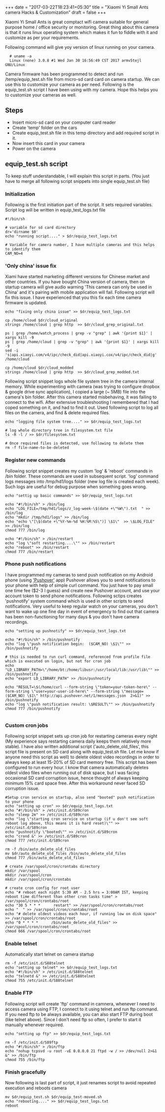 +++
date = "2017-03-22T18:23:41+05:30"
title = "Xiaomi Yi Small Ants camera Hacks  & Customization"
draft = false
+++




Xiaomi Yi Small Ants is great comptact wifi camera suitable for general purpose home / office security or monitoring. Great thing about this camera is that it runs linux operating system which makes it fun to fiddle with it and customize as per your requirements.

Following command will give yoy version of linux running on your camera.


<pre><code>  # uname -a
  Linux (none) 3.0.8 #1 Wed Jan 30 16:56:49 CST 2017 armv5tejl GNU/Linux
</code></pre>




Camera firmware has been programmed to detect and run /temp/equip_test.sh file from micro-sd card card on camera startup. We can use this to customize your camera as per need. Following is the equip_test.sh script I have been using with my camera. Hope this helps you to customize your cameras as well.




## Steps
* Insert micro-sd card on your computer card reader
* Create 'temp' folder on the cars
* Create equip_test.sh file in this temp directory and add required script in it.
* Now insert this card in  your camera
* Power on the camera









## equip_test.sh script

To keep stuff understandable, I will explain this script in parts. (You just have to merge all following script snippets into single equip_test.sh file) 





### Initialization
Following is the first initiation part of the script. It sets required variables. Script log will be written in equip_test_logs.txt file

<pre><code>#!/bin/sh

# variable for sd card directory
dr='dirname $0'	
echo "running script...." > $dr/equip_test_logs.txt

# Variable for camera number, I have multiple cameras and this helps to identify them
CAM_NO=4
</code></pre>






### 'Only china' issue fix
Xiami have started marketing different versions for Chinese market and other countries. If you have bought China version of camera, then on startup camera will give audio warning 'This camera can only be used in China' and it's pairing with mobile application will fail. Following script will fix this issue. I have experienced that you this fix each time camera firmware is updated.

<pre><code>echo "fixing only china issue" >> $dr/equip_test_logs.txt
	
cp /home/cloud $dr/cloud_original
strings /home/cloud | grep http  >> $dr/cloud_grep_original.txt

ps | grep /home/watch_process | grep -v "grep" | awk '{print $1}' | xargs kill -9
ps | grep /home/cloud | grep -v "grep" | awk '{print $1}' | xargs kill -9
sed -i  's|api.xiaoyi.com/v4/ipc/check_did|api.xiaoyi.cox/v4/ipc/check_did|g' /home/cloud

cp /home/cloud $dr/cloud_modded
strings /home/cloud | grep http  >> $dr/cloud_grep_modded.txt
</code></pre>


Following script snippet logs whole file system tree in the camera internal memory. While experimenting with camera (was trying to configure dropbox & google drive sync application), I copied a large (~ 5MB) file into the camera's bin folder. After this camera started misbehaving, it was failing to connect to the wifi. After extensive troubleshooting I remembered that I had coped something on it, and had to find it out. Used following script to log all files on the camera, and find & delete required files.

<pre><code>echo "logging file system tree...." >> $dr/equip_test_logs.txt

# log whole directory tree in filesystem.txt file
ls -R -l / >> $dr/filesystem.txt

# Once required files is detected, use following to delete them
rm -f file-name-to-be-deleted
</code></pre>





### Register new commands
Following script snippet creates my custom 'log' & 'reboot' commands in /bin folder. These commands are used in subsequent script. 'log' command logs messages into /tmp/hd1/logs folder (new log file is created each week). Such logs are useful for debug purpose when something goes wrong.

<pre><code>echo "settig up basic commands" >> $dr/equip_test_logs.txt

echo "#!/bin/sh" > /bin/log
echo "LOG_FILE=/tmp/hd1/logs/z_log-week-\$(date +\"%W\").txt  " >> /bin/log	
echo "mkdir /tmp/hd1/logs" >> /bin/log	
echo "echo \"[\$(date +\"%Y-%m-%d %H:%M:%S\")] \$1\"  >> \$LOG_FILE" >> /bin/log
chmod 777 /bin/log

echo "#!/bin/sh" > /bin/restart
echo "log \"soft restarting....\"" >> /bin/restart
echo "reboot" >> /bin/restart
chmod 777 /bin/restart	
</code></pre>





### Phone push notifications

I have programmed my cameras to send push notification on my Android phone (using ['Pushover'](https://pushover.net/) app) Pushover allows you to send notifications to your phone with help of simple curl command. You just have to pay small one time fee ($2-3 I guess) and create new Pushover account, and use your account token to send phone notifications. Following sctips creates 'pushnotify' system command which is used in other scripts to send notifications. Very useful to keep regular watch on your cameras, you don't want to wake up one fine day in event of emergency to find out that camera has been non-functioning for many days & you don't have camera recordings. 

<pre><code>echo "setting up pushnotify" >> $dr/equip_test_logs.txt

echo "#!/bin/sh" > /bin/pushnotify
echo "log \"push notification begin:  ($CAM_NO) \$1\"" >> /bin/pushnotify

# this is needed to run curl command, referenced from profile file which is executed on login, but not for cron job
echo "LD_LIBRARY_PATH=\"/home/bt:/home/libusr:/usr/local/lib:/usr/lib\"" >> /bin/pushnotify
echo "export LD_LIBRARY_PATH" >> /bin/pushnotify

echo "RESULT=\$(/home/curl --form-string \"token=your-token-here\" --form-string \"user=your-user-id-here\" --form-string \"message=($CAM_NO) \$1\" http://api.pushover.net/1/messages.json  2>&1)" >> /bin/pushnotify
echo "log \"push notification result: \$RESULT\"" >> /bin/pushnotify
chmod 777 /bin/pushnotify

</code></pre>




### Custom cron jobs

Following script snippet sets up cron job for restarting cameras every night (My experience says restarting camera daily keeps them relatively more stable). I have also written additional script ('auto_delete_old_files', this script file is present on SD card along with equip_test.sh file. Let me know if anyone need this script as well) to delete oldest video recordings in order to always keep at least 15-20% of SD card memory free. This script has been configured to run every hour. I know that camera automatically deletes oldest video files when running out of disk space, but I was facing occasional SD card corruption issue, hence thought of always keeping minimum 15% card space free. After this workaround never faced SD corruption issue.  

<pre><code>#Setup cron service on startup, also send "booted" push notification to your phone
echo "setting up cron" >> $dr/equip_test_logs.txt
echo "#!/bin/sh" > /etc/init.d/S89cron
echo "sleep 2m" >> /etc/init.d/S89cron
echo "log \"starting cron service on startup (if u don't see soft reboot log above, this means it is hard reset)\"" >> /etc/init.d/S89cron
echo "pushnotify \"booted\"" >> /etc/init.d/S89cron
echo "crond &" >> /etc/init.d/S89cron	
chmod 777 /etc/init.d/S89cron

rm -f /bin/auto_delete_old_files
mv $dr/auto_delete_old_files /bin/auto_delete_old_files
chmod 777 /bin/auto_delete_old_files

# create /var/spool/cron/crontabs directory
mkdir /var/spool
mkdir /var/spool/cron
mkdir /var/spool/cron/crontabs

# create cron config for root user
echo "# reboot each night 5:30 AM - 2.5 hrs = 3:00AM IST, keeping reboot time different than other cron tasks time" > /var/spool/cron/crontabs/root
echo "30 5 * * *      restart" >> /var/spool/cron/crontabs/root
echo "  " >> /var/spool/cron/crontabs/root
echo "# delete oldest videos each hour, if running low on disk space" >> /var/spool/cron/crontabs/root
echo "0 * * * *      /bin/auto_delete_old_files" >> /var/spool/cron/crontabs/root
chmod 666 /var/spool/cron/crontabs/root
</code></pre>





### Enable telnet
Automatically start telnet on camera startup

<pre><code>rm -f /etc/init.d/S88telnet
echo "setting up telnet" >> $dr/equip_test_logs.txt
echo "#!/bin/sh" > /etc/init.d/S88telnet
echo "telnetd &" >> /etc/init.d/S88telnet
chmod 755 /etc/init.d/S88telnet
</code></pre>



### Enable FTP
Following script will create 'ftp' command in camnera, whenever I need to access camera using FTP, I connect to it using telnet and run ftp command. If you need ftp to be always available, you can also start FTP during boot (like telnet above). Since I don't need ftp so often, I prefer to start it manually whenever required.

<pre><code>echo "setting up ftp" >> $dr/equip_test_logs.txt

rm -f /etc/init.d/S89ftp
echo "#!/bin/sh" > /bin/ftp
echo "nohup tcpsvd -u root -vE 0.0.0.0 21 ftpd -w / >> /dev/null 2>&1 &" >> /bin/ftp
chmod 755 /bin/ftp
</code></pre>




### Finish gracefully
Now following is last part of script, it just renames script to avoid repeated execution and reboots camera

<pre><code>mv $dr/equip_test.sh $dr/equip_test-moved.sh
echo "rebooting...." >> $dr/equip_test_logs.txt
reboot
</code></pre>